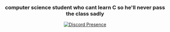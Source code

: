 <div align="center">

### computer science student who cant learn C so he'll never pass the class sadly

[![Discord Presence](https://lanyard-profile-readme.vercel.app/api/241929388403195914)](https://discord.com/users/241929388403195914)

  </div>
